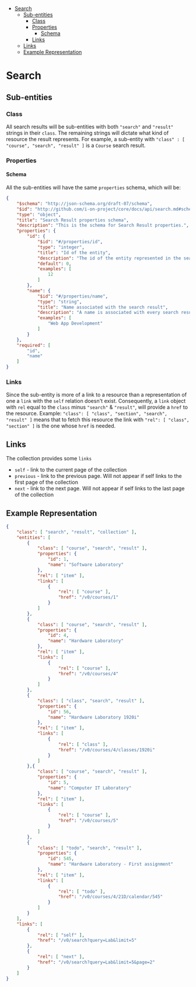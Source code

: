- [Search](#search)
  - [Sub-entities](#sub-entities)
    - [Class](#class)
    - [Properties](#properties)
      - [Schema](#schema)
    - [Links](#links)
  - [Links](#links-1)
  - [Example Representation](#example-representation)

# Search

## Sub-entities
### Class
All search results will be sub-entities with both `"search"` and `"result"` strings in their `class`. The remaining strings will dictate what kind of resource the result represents.
For example, a sub-entity with `"class" : [ "course", "search", "result" ]` is a `Course` search result.

### Properties
#### Schema
All the sub-entities will have the same `properties` schema, which will be:
```json
{
    "$schema": "http://json-schema.org/draft-07/schema",
    "$id": "http://github.com/i-on-project/core/docs/api/search.md#schema",
    "type": "object",
    "title": "Search Result properties schema",
    "description": "This is the schema for Search Result properties.",
    "properties": {
        "id": {
            "$id": "#/properties/id",
            "type": "integer",
            "title": "Id of the entity",
            "description": "The id of the entity represented in the search result.",
            "default": 0,
            "examples": [
                12
            ]
        },
        "name": {
            "$id": "#/properties/name",
            "type": "string",
            "title": "Name associated with the search result",
            "description": "A name is associated with every search result so a client has something to display.",
            "examples": [
                "Web App Development"
            ]
        }
    },
    "required": [
        "id",
        "name"
    ]
}
```

### Links
Since the sub-entity is more of a link to a resource than a representation of one a `link`  with the `self` relation doesn't exist. Consequently, a `link` object with `rel` equal to the `class` minus `"search"` & `"result"`, will provide a `href` to the resource.
Example: `"class": [ "class", "section", "search", "result" ]` means that to fetch this resource the link with `"rel": [ "class", "section" ]` is the one whose `href` is needed.

## Links
The collection provides some `links`
* `self` - link to the current page of the collection
* `previous` - link to the previous page. Will not appear if self links to the first page of the collection
* `next` - link to the next page. Will not appear if self links to the last page of the collection

## Example Representation
```json
{
    "class": [ "search", "result", "collection" ],
    "entities": [
        {
            "class": [ "course", "search", "result" ],
            "properties": {
                "id": 1,
                "name": "Software Laboratory"
            },
            "rel": [ "item" ],
            "links": [
                {
                    "rel": [ "course" ],
                    "href": "/v0/courses/1"
                }
            ]
        },
        {
            "class": [ "course", "search", "result" ],
            "properties": {
                "id": 4,
                "name": "Hardware Laboratory"
            },
            "rel": [ "item" ],
            "links": [
                {
                    "rel": [ "course" ],
                    "href": "/v0/courses/4"
                }
            ]
        },
        {
            "class": [ "class", "search", "result" ],
            "properties": {
                "id": 56,
                "name": "Hardware Laboratory 1920i"
            },
            "rel": [ "item" ],
            "links": [
                {
                    "rel": [ "class" ],
                    "href": "/v0/courses/4/classes/1920i"
                }
            ]
        },{
            "class": [ "course", "search", "result" ],
            "properties": {
                "id": 5,
                "name": "Computer IT Laboratory"
            },
            "rel": [ "item" ],
            "links": [
                {
                    "rel": [ "course" ],
                    "href": "/v0/courses/5"
                }
            ]
        },
        {
            "class": [ "todo", "search", "result" ],
            "properties": {
                "id": 545,
                "name": "Hardware Laboratory - First assignment"
            },
            "rel": [ "item" ],
            "links": [
                {
                    "rel": [ "todo" ],
                    "href": "/v0/courses/4/21D/calendar/545"
                }
            ]
        }
    ],
    "links": [
        {
            "rel": [ "self" ],
            "href": "/v0/search?query=Lab&limit=5"
        },
        {
            "rel": [ "next" ],
            "href": "/v0/search?query=Lab&limit=5&page=2"
        }
    ]
}
```